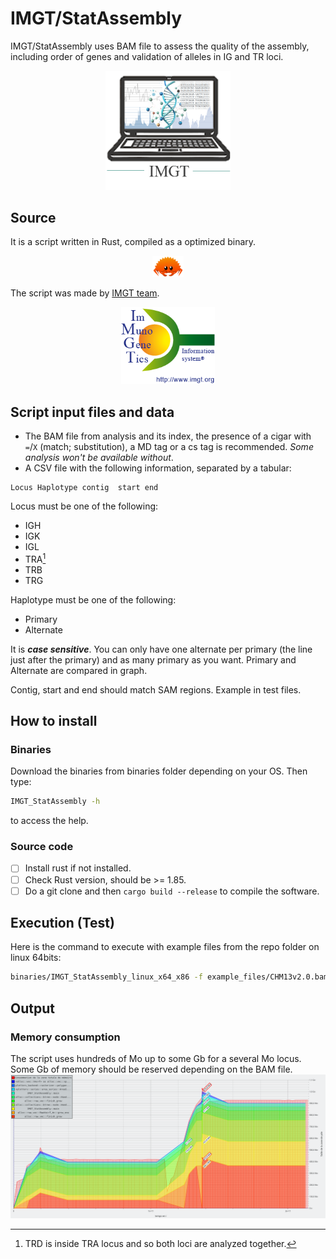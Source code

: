 # IMGT/StatAssembly
IMGT/StatAssembly uses BAM file to assess the quality of the assembly, including order of genes and validation of alleles in IG and TR loci. 
<p align="middle">
<img src = "images/logo_software.png" width ="200" />
</p>

## Source
It is a script written in Rust, compiled as a optimized binary.
<p align="middle">
<img src = "images/rust.png" width ="50" />
</p>
The script was made by <a href="//www.imgt.org">IMGT team</a>.
<p align="middle">
<img src= "images/logo_imgt.png" width ="150" />
</p>

## Script input files and data
* The BAM file from analysis and its index, the presence of a cigar with `=`/`X` (match; substitution), a MD tag or a cs tag is recommended. *Some analysis won't be available without*.
* A CSV file with the following information, separated by a tabular:
```
Locus Haplotype contig  start end
```
Locus must be one of the following:
* IGH
* IGK
* IGL
* TRA[^1]
* TRB
* TRG

[^1]: TRD is inside TRA locus and so both loci are analyzed together.

Haplotype must be one of the following:
* Primary
* Alternate

It is ***case sensitive***. You can only have one alternate per primary (the line just after the primary) and as many primary as you want. Primary and Alternate are compared in graph.

Contig, start and end should match SAM regions.
Example in test files.

## How to install

### Binaries

Download the binaries from binaries folder depending on your OS. Then type:
```bash
IMGT_StatAssembly -h
```
to access the help.

### Source code

- [ ] Install rust if not installed.
- [ ] Check Rust version, should be >= 1.85.
- [ ] Do a git clone and then `cargo build --release` to compile the software.

## Execution (Test)

Here is the command to execute with example files from the repo folder on linux 64bits:
```bash
binaries/IMGT_StatAssembly_linux_x64_x86 -f example_files/CHM13v2.0.bam -s human -l example_files/CHM13v2.0loc.csv -g example_files/CHM13v2.0geneloc.csv -o results/
```

## Output



### Memory consumption
The script uses hundreds of Mo up to some Gb for a several Mo locus. Some Gb of memory should be reserved depending on the BAM file.
![Memory consumption](/images/memory.png)
